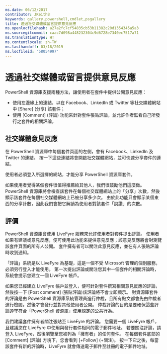 ```yaml
---
ms.date: 06/12/2017
contributor: JKeithB
keywords: gallery,powershell,cmdlet,psgallery
title: 透過社交媒體或留言提供意見反應
ms.openlocfilehash: a27a2fc7cf54835cb53b11382c20d1354345a5a3
ms.sourcegitcommit: caac7d098a448232304c9d6728e7340ec7517a71
ms.translationtype: HT
ms.contentlocale: zh-TW
ms.lasthandoff: 03/18/2019
ms.locfileid: "58054997"
---
```

# <a name="providing-feedback-via-social-media-or-comments"></a>透過社交媒體或留言提供意見反應

PowerShell 資源庫支援兩種方法，讓使用者在套件中提供公開意見反應：

- 使用左邊緣上的連結，以在 Facebook、LinkedIn 或 Twitter 等社交媒體網站中 [Share] \(分享\) 該套件；
- 使用 [Comment] \(評論\) 功能來針對套件張貼評論，並允許作者監看自己所發行之套件的相關評論。

## <a name="social-media-feedback"></a>社交媒體意見反應

在 PowerShell 資源庫中每個套件頁面的左側，會有 Facebook、LinkedIn 及 Twitter 的連結。
按一下這些連結將會開啟社交媒體網站，並可快速分享套件的連結。

使用者必須登入所選擇的網站，才能分享 PowerShell 資源庫套件。

如果使用者覺得某個套件很值得推薦給其他人，我們很鼓勵他們這麼做。
PowerShell 資源庫將會檢查該套件在每個社交媒體網站上的「分享」次數，然後顯示該套件在每個社交媒體網站上已被分享多少次。
由於此功能只會顯示某個東西的分享計數，因此我們會把它解讀為使用者對該套件「說讚」的次數。

## <a name="comments"></a>評價

PowerShell 資源庫會使用 LiveFyre 服務來允許使用者對套件提出評論。
使用者如果有建議或意見反應，便可使用此功能來提供意見反應；該意見反應將會對瀏覽該套件頁面的所有人公開。
套件擁有者可以關注此意見反應，並在有人張貼評論時收到通知。

「評論」系統是以 LiveFyre 為基礎，這是一個不受 Microsoft 管理的個別服務，必須另行登入才能使用。
第一次提出評論或關注您其中一個套件的相關評論時，系統會提示您建立一個 LiveFyre 帳戶。

如果您已經建立 LiveFyre 帳戶並登入，便可針對套件撰寫相關意見反應的評論，然後按一下 [Post comment] \(張貼評論\)該評論將不會立即顯示。
對資源庫套件的評論是由 PowerShell 資源庫系統管理員進行仲裁，且所有貼文都會先由仲裁者進行檢閱，然後才會發行並對其他使用者公開。
仲裁評論的目的是要確保這些評論遵守符合「PowerShell 資源庫」[使用規定](https://www.powershellgallery.com/policies/Terms)的公共行為。

我們建議套件擁有者關注張貼至 LiveFyre 的評論。
您需要一個 LiveFyre 帳戶，且建議您在 LiveFyre 中使用與發行套件相同的電子郵件地址。
若要關注評論，請登入 LiveFyre，然後瀏覽至您被列為「擁有者」的任何套件。
在每個套件底部的 [Comment] \(評論\) 方塊下，您會看到 [+Follow] \(+關注\)。
按一下它之後，每當該套件有新的評論時，LiveFyre 就會傳送電子郵件至註冊的電子郵件地址。
